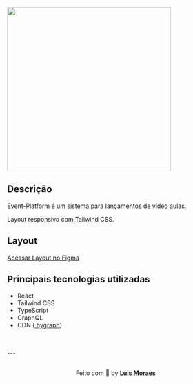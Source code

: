 <img src="https://ik.imagekit.io/meaid6cls2/Ignite_lab/img_02_aYdso8tgx.png?ik-sdk-version=javascript-1.4.3&updatedAt=1661106535386" width="380"/>

## Descrição

<p>Event-Platform é um sistema para lançamentos de vídeo aulas.</p>
<p>Layout responsivo com Tailwind CSS.</p>

## Layout

[Acessar Layout no Figma](https://www.figma.com/community/file/1120711251998877938)
<br />

## Principais tecnologias utilizadas

- React
- Tailwind CSS
- TypeScript
- GraphQL
- CDN ([ hygraph](https://app.hygraph.com/))
<br />
<br />
---

<p align="center" style="padding-top: 15px;">Feito com 💜 by <strong><a href="https://www.linkedin.com/in/luismkm/" target="_blank">Luis Moraes</a></strong> </p>